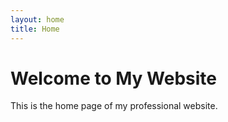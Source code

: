```yaml
---
layout: home
title: Home
---
```


# Welcome to My Website

This is the home page of my professional website.